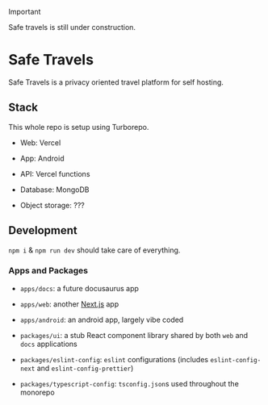 > [!IMPORTANT]
> Safe travels is still under construction. 

# Safe Travels

Safe Travels is a privacy oriented travel platform for self hosting.

## Stack

This whole repo is setup using Turborepo.

- Web: Vercel
- App: Android

- API: Vercel functions
- Database: MongoDB
- Object storage: ???

## Development

`npm i` & `npm run dev` should take care of everything.

### Apps and Packages

- `apps/docs`: a future docusaurus app
- `apps/web`: another [Next.js](https://nextjs.org/) app
- `apps/android`: an android app, largely vibe coded

- `packages/ui`: a stub React component library shared by both `web` and `docs` applications
- `packages/eslint-config`: `eslint` configurations (includes `eslint-config-next` and `eslint-config-prettier`)
- `packages/typescript-config`: `tsconfig.json`s used throughout the monorepo
